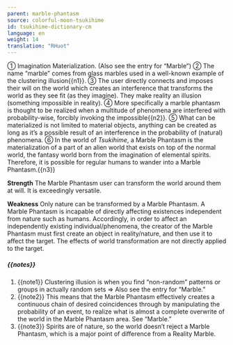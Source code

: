 ```yaml
---
parent: marble-phantasm
source: colorful-moon-tsukihime
id: tsukihime-dictionary-cm
language: en
weight: 14
translation: "RHuot"
---
```


① Imagination Materialization. (Also see the entry for “Marble”)
② The name “marble” comes from glass marbles used in a well-known example of the clustering illusion{{n1}}.
③ The user directly connects and imposes their will on the world which creates an interference that transforms the world as they see fit (as they imagine). They make reality an illusion (something impossible in reality).
④ More specifically a marble phantasm is thought to be realized when a multitude of phenomena are interfered with probability-wise, forcibly invoking the impossible{{n2}}.
⑤ What can be materialized is not limited to material objects, anything can be created as long as it’s a possible result of an interference in the probability of (natural) phenomena.
⑥ In the world of *Tsukihime*, a Marble Phantasm is the materialization of a part of an alien world that exists on top of the normal world, the fantasy world born from the imagination of elemental spirits. Therefore, it is possible for regular humans to wander into a Marble Phantasm.{{n3}}

**Strength**
The Marble Phantasm user can transform the world around them at will. It is exceedingly versatile.

**Weakness**
Only nature can be transformed by a Marble Phantasm. A Marble Phantasm is incapable of directly affecting existences independent from nature such as humans. Accordingly, in order to affect an independently existing individual/phenomena, the creator of the Marble Phantasm must first create an object in reality/nature, and then use it to affect the target. The effects of world transformation are not directly applied to the target.

##### {{notes}}

1. {{note1}} Clustering illusion is when you find “non-random” patterns or groups in actually random sets => Also see the entry for “Marble.”
2. {{note2}} This means that the Marble Phantasm effectively creates a continuous chain of desired coincidences through by manipulating the probability of an event, to realize what is almost a complete overwrite of the world in the Marble Phantasm area. See “Marble.”
3. {{note3}} Spirits are of nature, so the world doesn’t reject a Marble Phantasm, which is a major point of difference from a Reality Marble.
